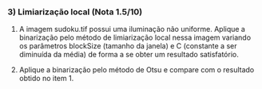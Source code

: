 ### 3) Limiarização local (Nota 1.5/10)

1. A imagem sudoku.tif possui uma iluminação não uniforme. Aplique a binarização pelo método de limiarização local nessa imagem variando os parâmetros blockSize (tamanho da janela) e C (constante a ser diminuída da média) de forma a se obter um resultado satisfatório.

2. Aplique a binarização pelo método de Otsu e compare com o resultado obtido no item 1.